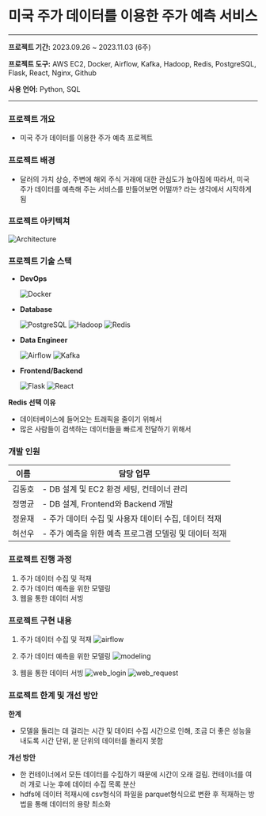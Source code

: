 # 미국 주가 데이터를 이용한 주가 예측 서비스

---

**프로젝트 기간:** 2023.09.26 ~ 2023.11.03 (6주)

**프로젝트 도구:** AWS EC2, Docker, Airflow, Kafka, Hadoop, Redis, PostgreSQL, Flask, React, Nginx, Github

**사용 언어:** Python, SQL

---

### ****프로젝트 개요****

- 미국 주가 데이터를 이용한 주가 예측 프로젝트

### 프로젝트 배경

- 달러의 가치 상승, 주변에 해외 주식 거래에 대한 관심도가 높아짐에 따라서, 미국 주가 데이터를 예측해 주는 서비스를 만들어보면 어떨까? 라는 생각에서 시작하게 됨

### 프로젝트 아키텍쳐
![Architecture](https://github.com/s2lky/stock_predict/assets/132236456/b22fd5dc-62b2-4e4c-9937-9a85cf26c57d)

### 프로젝트 기술 스택

- **DevOps**
    
    ![Docker](https://img.shields.io/badge/docker-2496ED?style=for-the-badge&logo=docker&logoColor=white)
    
- **Database**
    
    ![PostgreSQL](https://img.shields.io/badge/postgresql-4169E1?style=for-the-badge&logo=postgresql&logoColor=white)
    ![Hadoop](https://img.shields.io/badge/apachehadoop-66CCFF?style=for-the-badge&logo=apachehadoop&logoColor=white)
    ![Redis](https://img.shields.io/badge/redis-DC382D?style=for-the-badge&logo=redis&logoColor=white)

- **Data Engineer**

    ![Airflow](https://img.shields.io/badge/apacheairflow-017CEE?style=for-the-badge&logo=apacheairflow&logoColor=white)
    ![Kafka](https://img.shields.io/badge/apachekafka-231F20?style=for-the-badge&logo=apachekafka&logoColor=white)

- **Frontend/Backend**

    ![Flask](https://img.shields.io/badge/flask-000000?style=for-the-badge&logo=flask&logoColor=white)
    ![React](https://img.shields.io/badge/react-61DAFB?style=for-the-badge&logo=react&logoColor=white)
    
  
**Redis 선택 이유**

- 데이터베이스에 들어오는 트래픽을 줄이기 위해서
- 많은 사람들이 검색하는 데이터들을 빠르게 전달하기 위해서

### 개발 인원

| 이름   | 담당 업무                                                                                                                                                                                                 |
|--------|-----------------------------------------------------------------------------------------------------------------------------------------------------------------------------------------------------------|
| 김동호 | - DB 설계 및 EC2 환경 세팅, 컨테이너 관리 |
| 정명균 | - DB 설계, Frontend와 Backend 개발 |
| 정윤재 | - 주가 데이터 수집 및 사용자 데이터 수집, 데이터 적재|
| 허선우 | - 주가 예측을 위한 예측 프로그램 모델링 및 데이터 적재 |

### 프로젝트 진행 과정

1. 주가 데이터 수집 및 적재
2. 주가 데이터 예측을 위한 모델링
3. 웹을 통한 데이터 서빙 

### 프로젝트 구현 내용

1. 주가 데이터 수집 및 적재
![airflow](https://github.com/s2lky/stock_predict/assets/132236456/9b43944b-bed5-414c-b8aa-b0877ef75750)

2. 주가 데이터 예측을 위한 모델링
![modeling](https://github.com/s2lky/stock_predict/assets/132236456/a6929b81-61a6-4974-8944-562beb8e542d)

3. 웹을 통한 데이터 서빙
![web_login](https://github.com/s2lky/stock_predict/assets/132236456/aa08fc69-73ff-47ef-b4cb-d941382186f2)
![web_request](https://github.com/s2lky/stock_predict/assets/132236456/fdd2ca9d-05c5-4cfd-b823-7ac50c691bff)

   
### 프로젝트 한계 및 개선 방안

**한계**

- 모델을 돌리는 데 걸리는 시간 및 데이터 수집 시간으로 인해, 조금 더 좋은 성능을 내도록 시간 단위, 분 단위의 데이터를 돌리지 못함

**개선 방안**

- 한 컨테이너에서 모든 데이터를 수집하기 때문에 시간이 오래 걸림. 컨테이너를 여러 개로 나눈 후에 데이터 수집 목록 분산
- hdfs에 데이터 적재시에 csv형식의 파일을 parquet형식으로 변환 후 적재하는 방법을 통해 데이터의 용량 최소화
